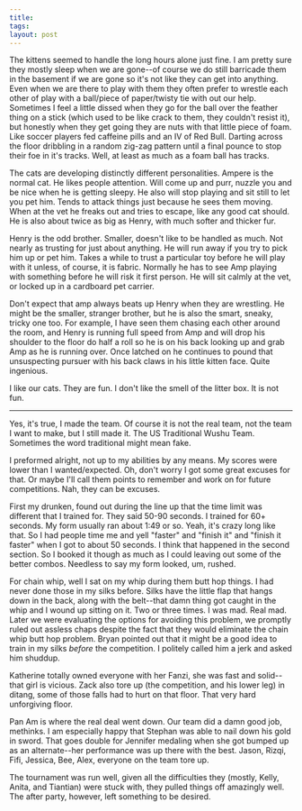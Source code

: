 ```yaml
---
title: 
tags: 
layout: post
---
```

The kittens seemed to handle the long hours alone just fine.  I am pretty sure they mostly sleep when we are gone--of course we do still barricade them in the basement if we are gone so it's not like they can get into anything.  Even when we are there to play with them they often prefer to wrestle each other of play with a ball/piece of paper/twisty tie with out our help.  Sometimes I feel a little dissed when they go for the ball over the feather thing on a stick (which used to be like crack to them, they couldn't resist it), but honestly when they get going they are nuts with that little piece of foam.  Like soccer players fed caffeine pills and an IV of Red Bull. Darting across the floor dribbling in a random zig-zag pattern until a final pounce to stop their foe in it's tracks.  Well, at least as much as a foam ball has tracks.  



The cats are developing distinctly different personalities.  Ampere is the normal cat. He likes people attention.  Will come up and purr, nuzzle you and be nice when he is getting sleepy.  He also will stop playing and sit still to let you pet him.  Tends to attack things just because he sees them moving.  When at the vet he freaks out and tries to escape, like any good cat should.  He is also about twice as big as Henry, with much softer and thicker fur. 



Henry is the odd brother.  Smaller, doesn't like to be handled as much.  Not nearly as trusting for just about anything.  He will run away if you try to pick him up or pet him.  Takes a while to trust a particular toy before he will play with it unless, of course, it is fabric.  Normally he has to see Amp playing with something before he will risk it first person.  He will sit calmly at the vet, or locked up in a cardboard pet carrier.  



Don't expect that amp always beats up Henry when they are wrestling.  He might be the smaller, stranger brother, but he is also the smart, sneaky, tricky one too.  For example, I have seen them chasing each other around the room, and Henry is running full speed from Amp and will drop his shoulder to the floor do half a roll so he is on his back looking up and grab Amp as he is running over.  Once latched on he continues to pound that unsuspecting pursuer with his back claws in his little kitten face.  Quite ingenious.  

 

I like our cats.  They are fun.  I don't like the smell of the litter box.  It is not fun. 



<hr size="1">

Yes, it's true, I made the team.  Of course it is not the real team, not the team I want to make, but I still made it.  The US Traditional Wushu Team.  Sometimes the word traditional might mean fake. 



I preformed alright, not up to my abilities by any means.  My scores were lower than I wanted/expected.  Oh, don't worry I got some great excuses for that.   Or maybe I'll call them points to remember and work on for future competitions.  Nah, they can be excuses.  



First my drunken, found out during the line up that the time limit was different that I trained for.  They said 50-90 seconds.  I trained for 60+ seconds.  My form usually ran about 1:49 or so.  Yeah, it's crazy long like that.  So I had people time me and yell "faster" and "finish it"  and "finish it faster"  when I got to about 50 seconds.  I think that happened in the second section.  So I booked it though as much as I could leaving out some of the better combos.  Needless to say my form looked, um, rushed.  



For chain whip, well I sat on my whip during them butt hop things.  I had never done those in my silks before.  Silks have the little flap that hangs down in the back, along with the belt--that damn thing got caught in the whip and I wound up sitting on it.  Two or three times.  I was mad.  Real mad.  Later we were evaluating the options for avoiding this problem, we promptly ruled out assless chaps despite the fact that they would eliminate the chain whip butt hop problem.  Bryan pointed out that it might be a good idea to train in my silks _before_ the competition.  I politely called him a jerk and asked him shuddup.



Katherine totally owned everyone with her Fanzi, she was fast and solid--that girl is vicious.  Zack also tore up (the competition, and his lower leg) in ditang, some of those falls had to hurt on that floor.  That very hard unforgiving floor. 



Pan Am is where the real deal went down.  Our team did a damn good job, methinks.  I am especially happy that Stephan was able to nail down his gold in sword.  That goes double for Jennifer medaling when she got bumped up as an alternate--her performance was up there with the best.  Jason, Rizqi, Fifi, Jessica, Bee, Alex, everyone on the team tore up.  



The tournament was run well, given all the difficulties they (mostly, Kelly, Anita, and Tiantian) were stuck with, they pulled things off amazingly well.  The after party, however, left something to be desired. 


